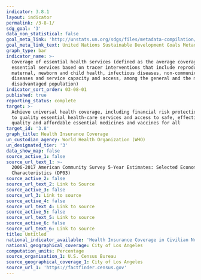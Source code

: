 ```yaml
---
indicator: 3.8.1
layout: indicator
permalink: /3-8-1/
sdg_goal: '3'
data_non_statistical: false
goal_meta_link: 'http://unstats.un.org/sdgs/files/metadata-compilation/Metadata-Goal-3.pdf'
goal_meta_link_text: United Nations Sustainable Development Goals Metadata (pdf 865kB)
graph_type: bar
indicator_name: >-
  Coverage of essential health services (defined as the average coverage of
  essential services based on tracer interventions that include reproductive,
  maternal, newborn and child health, infectious diseases, non-communicable
  diseases and service capacity and access, among the general and the most
  disadvantaged population)
indicator_sort_order: 03-08-01
published: true
reporting_status: complete
target: >-
  Achieve universal health coverage, including financial risk protection, access
  to quality essential health-care services and access to safe, effective,
  quality and affordable essential medicines and vaccines for all
target_id: '3.8'
graph_title: Health Insurance Coverage
un_custodian_agency: World Health Organization (WHO)
un_designated_tier: '3'
data_show_map: false
source_active_1: false
source_url_text_1: >-
  2006-2017 American Community Survey 5-Year Estimates: Selected Economic
  Characteristics (DP03)
source_active_2: false
source_url_text_2: Link to Source
source_active_3: false
source_url_3: Link to source
source_active_4: false
source_url_text_4: Link to source
source_active_5: false
source_url_text_5: Link to source
source_active_6: false
source_url_text_6: Link to source
title: Untitled
national_indicator_available: 'Health Insurance Coverage in Civilian Noninstitutionalized Population '
national_geographical_coverage: City of Los Angeles
computation_units: Percentage
source_organisation_1: U.S. Census Bureau
source_geographical_coverage_1: City of Los Angeles
source_url_1: 'https://factfinder.census.gov'
---
```

